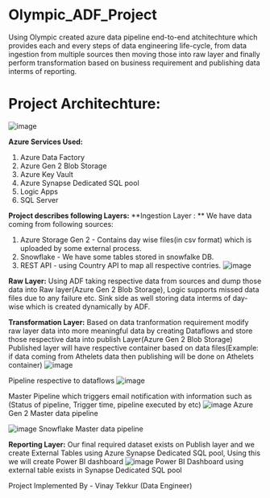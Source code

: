 # Olympic_ADF_Project
Using Olympic created azure data pipeline end-to-end atchitechture which provides each and every steps of data engineering life-cycle, from data ingestion from multiple sources then moving those into raw layer and finally perform transformation based on business requirement and publishing data interms of reporting.

# Project Architechture:
![image](https://github.com/vinaytekkur/Olympic_ADF_Project/assets/156997918/f82d5c13-189d-4579-a70c-ef551e3d2c25)

**Azure Services Used:**
1) Azure Data Factory
2) Azure Gen 2 Blob Storage
3) Azure Key Vault
4) Azure Synapse Dedicated SQL pool
5) Logic Apps
6) SQL Server

**Project describes following Layers:**
**Ingestion Layer : ** We have data coming from following sources:
1) Azure Storage Gen 2 - Contains day wise files(in csv format) which is uploaded by some external process.
2) Snowflake - We have some tables stored in snowfalke DB.
3) REST API - using Country API to map all respective contries.
![image](https://github.com/vinaytekkur/Olympic_ADF_Project/assets/156997918/5931b0ab-f429-469b-a8cc-54a8a12fdeb7)

**Raw Layer:**
         Using ADF taking respective data from sources and dump those data into Raw layer(Azure Gen 2 Blob Storage), Logic supports missed data files due to any failure etc.
Sink side as well storing data interms of day-wise which is created dynamically by ADF.

**Transformation Layer:**
                  Based on data tranformation requirement modify raw layer data into more meaningful data by creating Dataflows and store those respective data into publish Layer(Azure Gen 2 Blob Storage)
Published layer will have respective container based on data files(Example: if data coming from Athelets data then publishing will be done on Athelets container)
![image](https://github.com/vinaytekkur/Olympic_ADF_Project/assets/156997918/f4384cb9-a25a-45bb-be55-0e0dc4c88b4e)

Pipeline respective to dataflows
![image](https://github.com/vinaytekkur/Olympic_ADF_Project/assets/156997918/c02b8f1b-86f6-41b3-9f4b-353bf95c6179)

Master Pipeline which triggers email notification with information such as (Status of pipeline, Trigger time, pipeline executed by etc)
![image](https://github.com/vinaytekkur/Olympic_ADF_Project/assets/156997918/ef33c156-d633-4bea-8b16-a73440b39284)
Azure Gen 2 Master data pipeline

![image](https://github.com/vinaytekkur/Olympic_ADF_Project/assets/156997918/dd6bc54a-a943-458d-9b71-c81c9044388e)
Snowflake Master data pipeline


**Reporting Layer:**
              Our final required dataset exists on Publish layer and we create External Tables using Azure Synapse Dedicated SQL pool, Using this we will create Power BI dashboard
![image](https://github.com/vinaytekkur/Olympic_ADF_Project/assets/156997918/118d4cb7-0bcc-46f8-8182-42cd32904cb7)
Power BI Dashboard using external table exists in Synapse Dedicated SQL pool

Project Implemented By - Vinay Tekkur (Data Engineer)
